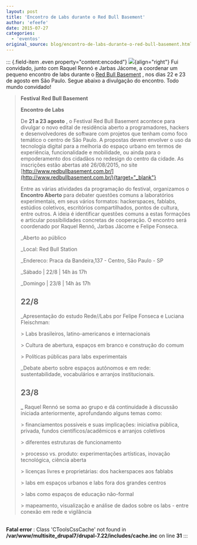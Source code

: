 ```yaml
---
layout: post
title: 'Encontro de Labs durante o Red Bull Basement'
author: 'efeefe'
date: 2015-07-27
categories:
  - 'eventos'
original_source: blog/encontro-de-labs-durante-o-red-bull-basement.html
---
```


::: {.field-item .even property="content:encoded"}
![](http://redelabs-org.github.io/sites/redelabs.org/files/images/Captura%20de%20tela%20de%202015-07-27%2016_22_57.png){align="right"} Fui convidado, junto com Raquel Rennó e Jarbas Jácome, a coordenar um pequeno encontro de labs durante o [Red Bull Basement](http://www.redbullbasement.com.br/) , nos dias 22 e 23 de agosto em São Paulo. Segue abaixo a divulgação do encontro. Todo mundo convidado!

> <div>
>
> **Festival Red Bull Basement**
>
> <div>
>
> **Encontro de Labs**
>
> </div>
>
> <div>
>
> </div>
>
> <div>
>
> De **21 a 23 agosto** , o Festival Red Bull Basement acontece para divulgar o novo edital de residência aberto a programadores, hackers e desenvolvedores de software com projetos que tenham como foco temático o centro de São Paulo. A propostas devem envolver o uso da tecnologia digital para a melhoria do espaço urbano em termos de experiência, funcionalidade e mobilidade, ou ainda para o empoderamento dos cidadãos no redesign do centro da cidade. As inscrições estão abertas até 26/08/2015, no site [http://www.redbullbasement.com.br/](http://www.redbullbasement.com.br/){target="_blank"}
>
> </div>
>
> <div>
>
> </div>
>
> <div>
>
> Entre as várias atividades da programação do festival, organizamos o **Encontro Aberto** para debater questões comuns a laboratórios experimentais, em seus vários formatos: hackerspaces, fablabs, estúdios coletivos, escritórios compartilhados, pontos de cultura, entre outros. A ideia é identificar questões comuns a estas formações e articular possibilidades concretas de cooperação. O encontro será coordenado por Raquel Rennó, Jarbas Jácome e Felipe Fonseca.
>
> </div>
>
> <div>
>
> </div>
>
> <div>
>
> \_Aberto ao público
>
> </div>
>
> <div>
>
> \_Local: Red Bull Station
>
> </div>
>
> <div>
>
> \_Endereco: Praca da Bandeira,137 - Centro, São Paulo - SP
>
> <div>
>
> <div>
>
> <div>
>
> \_Sábado \| 22/8 \| 14h às 17h
>
> </div>
>
> <div>
>
> \_Domingo \| 23/8 \| 14h às 17h
>
> </div>
>
> ## **22/8**
>
> <div>
>
> \_Apresentação do estudo Rede//Labs por Felipe Fonseca e Luciana Fleischman:
>
> </div>
>
> <div>
>
> \> Labs brasileiros, latino-americanos e internacionais
>
> </div>
>
> <div>
>
> \> Cultura de abertura, espaços em branco e construção do comum
>
> </div>
>
> <div>
>
> \> Políticas públicas para labs experimentais
>
> </div>
>
> <div>
>
> </div>
>
> <div>
>
> \_Debate aberto sobre espaços autônomos e em rede: sustentabilidade, vocabulários e arranjos institucionais.
>
> </div>
>
> ## **23/8**
>
> <div>
>
> **\_** Raquel Rennó se soma ao grupo e dá continuidade à discussão iniciada anteriormente, aprofundando alguns temas como:
>
> </div>
>
> <div>
>
> \> financiamentos possíveis e suas implicações: iniciativa pública, privada, fundos científicos/acadêmicos e arranjos coletivos
>
> </div>
>
> <div>
>
> \> diferentes estruturas de funcionamento
>
> </div>
>
> <div>
>
> \> processo vs. produto: experimentações artísticas, inovação tecnológica, ciência aberta
>
> </div>
>
> <div>
>
> \> licenças livres e proprietárias: dos hackerspaces aos fablabs
>
> </div>
>
> <div>
>
> \> labs em espaços urbanos e labs fora dos grandes centros
>
> </div>
>
> <div>
>
> \> labs como espaços de educação não-formal
>
> </div>
>
> <div>
>
> \> mapeamento, visualização e análise de dados sobre os labs - entre conexão em rede e vigilância
>
> </div>
>
> </div>
>
> </div>
>
> </div>
>
> </div>

\
**Fatal error** : Class \'CToolsCssCache\' not found in **/var/www/multisite_drupal7/drupal-7.22/includes/cache.inc** on line **31**
:::
